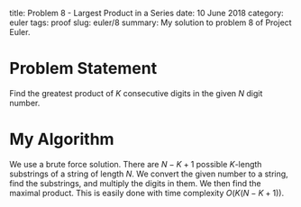 title: Problem 8 - Largest Product in a Series
date: 10 June 2018
category: euler
tags: proof
slug: euler/8
summary: My solution to problem 8 of Project Euler.

# Problem Statement

Find the greatest product of $K$ consecutive digits in the given $N$ digit number.

# My Algorithm

We use a brute force solution.
There are $N-K+1$ possible $K$-length substrings of a string of length $N$.
We convert the given number to a string, find the substrings, and multiply the digits in them.
We then find the maximal product.
This is easily done with time complexity $O(K(N-K+1))$.